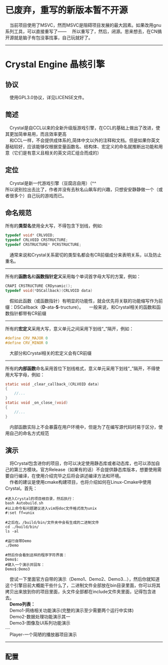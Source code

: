 # 已废弃，重写的新版本暂不开源
&emsp;当前项目使用了MSVC，然而MSVC是阻碍项目发展的最大因素。如果改用gnu系列工具，可以直接重写了——
&emsp;所以重写了，然后，闭源。思来想去，在CN搞开源就是脑子有包没事找事，自己玩就好了。
***
# Crystal Engine 晶核引擎
## 协议
&emsp;使用GPL3.0协议，详见LICENSE文件。
## 简述
&emsp;Crystal是自CCL以来的全新升级版游戏引擎，在CCL的基础上做出了改进，使其更加简单易用，而且效率更高  
&emsp;和CCL一样，不会提供成体系的,简体中文以外的注释和文档。但是如果你英文基础较好，应该能够仅根据变量函数名、结构体、宏定义的命名就推断出功能和用意（它们是有意义且相关的英文词汇组合而成的）
## 定位
&emsp;Crystal是新一代游戏引擎（豆腐店自用）（^^  
所以说别拉出去比了，作者并没有去秋名山飙车的兴趣，只想安安静静做一个（或者很多个）自己玩的游戏而已。
## 命名规范
所有的**类型名**使用全大写，不得包含下划线，例如:
~~~C
typedef void* CRLVOID;
typedef CRLVOID CRSTRUCTURE;
typedef CRSTRUCTURE* PCRSTRUCTURE;
~~~
&emsp;通常来说和Crystal关系密切的类型名都会有CR前缀成分来表明关系，以及防止重名。
***
所有的**函数名**和**函数指针定义**采用每个单词首字母大写的方案，例如：
~~~C
CRAPI CRSTRUCTURE CRDynamic();
typedef void(*DSCallback)(CRLVOID data)
~~~
&emsp;假如此函数（或函数指针）有明显的功能性，就会优先将关联的功能缩写作为前缀：DSCallback（**D**-ata-**S**-tructure）。
&emsp;一般来说，和Crystal相关的函数和函数指针都带有CR前缀
***
所有的**宏定义**采用大写，意义单元之间采用下划线“_”隔开，例如：
~~~C
#define CRV_MAJOR 0
#define CRV_MINOR 0
~~~
&emsp;大部分和Crystal相关的宏定义会有CR前缀
***
所有的**内部函数**命名采用首位下划线格式，意义单元采用下划线“_”隔开，不得使用大写字母，例如：
~~~C
static void _clear_callback_(CRLVOID data)
{
    //...
}
static void _on_close_(void)
{
	//...
}
~~~
&emsp;内部函数实际上不会暴露在用户环境中，但是为了在编写源代码时易于区分，使用自己的命名方式规范
## 演示
&emsp;将Crystal包含进你的项目，你可以决定使用静态库或者动态库，也可以添加自己的第三方模块。官方Release（如果有的话）不会提供静态库版本，想要使用需要自行编译，在使用介绍完毕之后将会讲述编译方法和环境。  
&emsp;作者的建议是使用cmake构建项目，也将介绍如何在Linux-Cmake中使用Crystal。首先：
~~~shell
#进入Crystal的项目根目录，然后执行：
bash Autobuild.sh
#以上命令有问题建议进入vim将doc文件格式改为unix
#:set ff=unix

#之后在。/build/bin/文件夹中会有生成的二进制文件
cd ./build/bin/
ls -al

#运行自带Demo
./Demo

#然后你会看到这样的程序字符界面：
Demo$:
#键入一个演示并回车：
Demo$:Demo3
~~~
&emsp;尝试一下里面官方自带的演示（Demo1、Demo2、Demo3...），然后你就知道这个引擎目前大概能干些什么了，二进制文件全部放在bin目录里面，你可以将其拷贝出来放到你的项目里面，头文件全部都在include文件夹里面，记得包含进去。  
&emsp;**Demo列表：**  
&emsp;Demo1-网络相关功能演示(完整的演示至少需要两个运行中实体)  
&emsp;Demo2-数据处理功能演示其一  
&emsp;Demo3-图像及UI系列功能演示  
····  
&emsp;Player-一个简陋的播放器项目演示  
***
## 配置
